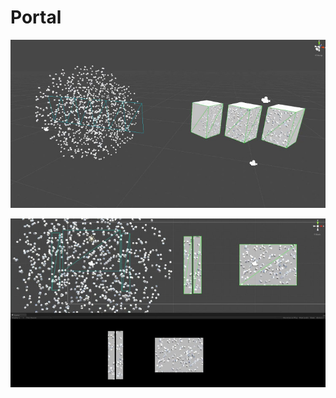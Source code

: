 # Portal

[![Thumbnail](Thumbnail.jpg)](https://vimeo.com/149746540)

[![Thumbnail](Thumbnail2.jpg)](https://vimeo.com/149619804)
